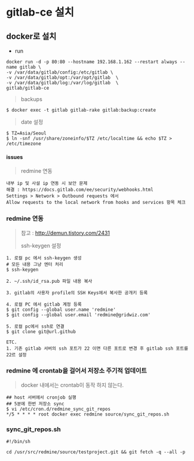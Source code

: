 gitlab-ce 설치
==============

docker로 설치
-------------

-	run

```
docker run -d -p 80:80 --hostname 192.168.1.162 --restart always --name gitlab \
-v /var/data/gitlab/config:/etc/gitlab \
-v /var/data/gitlab/opt:/var/opt/gitlab  \
-v /var/data/gitlab/log:/var/log/gitlab  \
gitlab/gitlab-ce
```

> backups

```
$ docker exec -t gitlab gitlab-rake gitlab:backup:create
```

> date 설정

```
$ TZ=Asia/Seoul
$ ln -snf /usr/share/zoneinfo/$TZ /etc/localtime && echo $TZ > /etc/timezone
```

#### issues

> redmine 연동

```
내부 ip 및 사설 ip 연동 시 보안 문제
해결 : https://docs.gitlab.com/ee/security/webhooks.html
Settings > Network > Outbound requests 에서
Allow requests to the local network from hooks and services 항목 체크
```

### redmine 연동

> 참고 : http://demun.tistory.com/2431
>
> ssh-keygen 설정

```
1. 로컬 pc 에서 ssh-keygen 생성
# 모든 내용 그냥 엔터 처리
$ ssh-keygen

2. ~/.ssh/id_rsa.pub 파일 내용 복사

3. gitlab의 사용자 profile의 SSH Keys에서 복사한 공개키 등록

4. 로컬 PC 에서 gitlab 계정 등록
$ git config --global user.name 'redmine'
$ git config --global user.email 'redmine@gridwiz.com'

5. 로컬 pc에서 ssh로 연결
$ git clone git@url.github

ETC.
1. 기존 gitlab 서버의 ssh 포트가 22 이면 다른 포트로 변경 후 gitlab ssh 포트를 22르 설정
```

### redmine 에 crontab을 걸어서 저장소 주기적 업데이트

> docker 내에서는 crontab이 동작 하지 않는다.

```
## host 서버에서 cronjob 실행
## 5분에 한번 저장소 sync
$ vi /etc/cron.d/redmine_sync_git_repos
*/5 * * * * root docker exec redmine source/sync_git_repos.sh
```

### sync_git_repos.sh

```
#!/bin/sh

cd /usr/src/redmine/source/testproject.git && git fetch -q --all -p
```
